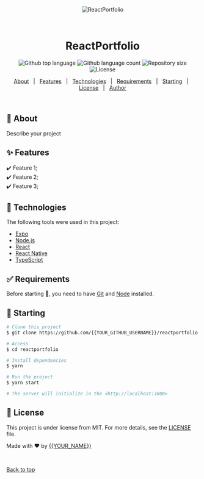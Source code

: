 <div align="center" id="top"> 
  <img src="./.github/app.gif" alt="ReactPortfolio" />

  &#xa0;

  <!-- <a href="https://reactportfolio.netlify.app">Demo</a> -->
</div>

<h1 align="center">ReactPortfolio</h1>

<p align="center">
  <img alt="Github top language" src="https://img.shields.io/github/languages/top/{{YOUR_GITHUB_USERNAME}}/reactportfolio?color=56BEB8">

  <img alt="Github language count" src="https://img.shields.io/github/languages/count/{{YOUR_GITHUB_USERNAME}}/reactportfolio?color=56BEB8">

  <img alt="Repository size" src="https://img.shields.io/github/repo-size/{{YOUR_GITHUB_USERNAME}}/reactportfolio?color=56BEB8">

  <img alt="License" src="https://img.shields.io/github/license/{{YOUR_GITHUB_USERNAME}}/reactportfolio?color=56BEB8">

  <!-- <img alt="Github issues" src="https://img.shields.io/github/issues/{{YOUR_GITHUB_USERNAME}}/reactportfolio?color=56BEB8" /> -->

  <!-- <img alt="Github forks" src="https://img.shields.io/github/forks/{{YOUR_GITHUB_USERNAME}}/reactportfolio?color=56BEB8" /> -->

  <!-- <img alt="Github stars" src="https://img.shields.io/github/stars/{{YOUR_GITHUB_USERNAME}}/reactportfolio?color=56BEB8" /> -->
</p>

<!-- Status -->

<!-- <h4 align="center"> 
	🚧  ReactPortfolio 🚀 Under construction...  🚧
</h4> 

<hr> -->

<p align="center">
  <a href="#dart-about">About</a> &#xa0; | &#xa0; 
  <a href="#sparkles-features">Features</a> &#xa0; | &#xa0;
  <a href="#rocket-technologies">Technologies</a> &#xa0; | &#xa0;
  <a href="#white_check_mark-requirements">Requirements</a> &#xa0; | &#xa0;
  <a href="#checkered_flag-starting">Starting</a> &#xa0; | &#xa0;
  <a href="#memo-license">License</a> &#xa0; | &#xa0;
  <a href="https://github.com/{{YOUR_GITHUB_USERNAME}}" target="_blank">Author</a>
</p>

<br>

## :dart: About ##

Describe your project

## :sparkles: Features ##

:heavy_check_mark: Feature 1;\
:heavy_check_mark: Feature 2;\
:heavy_check_mark: Feature 3;

## :rocket: Technologies ##

The following tools were used in this project:

- [Expo](https://expo.io/)
- [Node.js](https://nodejs.org/en/)
- [React](https://pt-br.reactjs.org/)
- [React Native](https://reactnative.dev/)
- [TypeScript](https://www.typescriptlang.org/)

## :white_check_mark: Requirements ##

Before starting :checkered_flag:, you need to have [Git](https://git-scm.com) and [Node](https://nodejs.org/en/) installed.

## :checkered_flag: Starting ##

```bash
# Clone this project
$ git clone https://github.com/{{YOUR_GITHUB_USERNAME}}/reactportfolio

# Access
$ cd reactportfolio

# Install dependencies
$ yarn

# Run the project
$ yarn start

# The server will initialize in the <http://localhost:3000>
```

## :memo: License ##

This project is under license from MIT. For more details, see the [LICENSE](LICENSE.md) file.


Made with :heart: by <a href="https://github.com/{{YOUR_GITHUB_USERNAME}}" target="_blank">{{YOUR_NAME}}</a>

&#xa0;

<a href="#top">Back to top</a>
